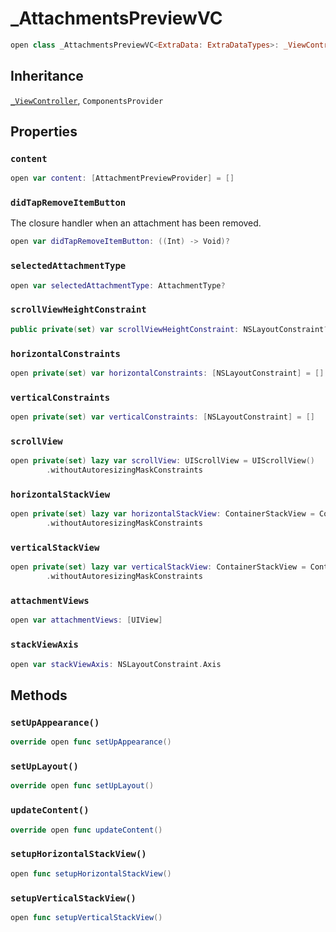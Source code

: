 # \_AttachmentsPreviewVC

``` swift
open class _AttachmentsPreviewVC<ExtraData: ExtraDataTypes>: _ViewController, ComponentsProvider 
```

## Inheritance

[`_ViewController`](/_ViewController), `ComponentsProvider`

## Properties

### `content`

``` swift
open var content: [AttachmentPreviewProvider] = [] 
```

### `didTapRemoveItemButton`

The closure handler when an attachment has been removed.

``` swift
open var didTapRemoveItemButton: ((Int) -> Void)?
```

### `selectedAttachmentType`

``` swift
open var selectedAttachmentType: AttachmentType?
```

### `scrollViewHeightConstraint`

``` swift
public private(set) var scrollViewHeightConstraint: NSLayoutConstraint?
```

### `horizontalConstraints`

``` swift
open private(set) var horizontalConstraints: [NSLayoutConstraint] = []
```

### `verticalConstraints`

``` swift
open private(set) var verticalConstraints: [NSLayoutConstraint] = []
```

### `scrollView`

``` swift
open private(set) lazy var scrollView: UIScrollView = UIScrollView()
        .withoutAutoresizingMaskConstraints
```

### `horizontalStackView`

``` swift
open private(set) lazy var horizontalStackView: ContainerStackView = ContainerStackView(axis: .horizontal, spacing: 8)
        .withoutAutoresizingMaskConstraints
```

### `verticalStackView`

``` swift
open private(set) lazy var verticalStackView: ContainerStackView = ContainerStackView(axis: .vertical, spacing: 8)
        .withoutAutoresizingMaskConstraints
```

### `attachmentViews`

``` swift
open var attachmentViews: [UIView] 
```

### `stackViewAxis`

``` swift
open var stackViewAxis: NSLayoutConstraint.Axis 
```

## Methods

### `setUpAppearance()`

``` swift
override open func setUpAppearance() 
```

### `setUpLayout()`

``` swift
override open func setUpLayout() 
```

### `updateContent()`

``` swift
override open func updateContent() 
```

### `setupHorizontalStackView()`

``` swift
open func setupHorizontalStackView() 
```

### `setupVerticalStackView()`

``` swift
open func setupVerticalStackView() 
```

